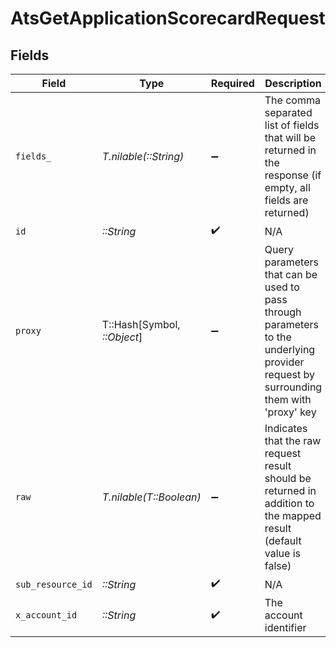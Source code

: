 # AtsGetApplicationScorecardRequest


## Fields

| Field                                                                                                                                                                                                                            | Type                                                                                                                                                                                                                             | Required                                                                                                                                                                                                                         | Description                                                                                                                                                                                                                      | Example                                                                                                                                                                                                                          |
| -------------------------------------------------------------------------------------------------------------------------------------------------------------------------------------------------------------------------------- | -------------------------------------------------------------------------------------------------------------------------------------------------------------------------------------------------------------------------------- | -------------------------------------------------------------------------------------------------------------------------------------------------------------------------------------------------------------------------------- | -------------------------------------------------------------------------------------------------------------------------------------------------------------------------------------------------------------------------------- | -------------------------------------------------------------------------------------------------------------------------------------------------------------------------------------------------------------------------------- |
| `fields_`                                                                                                                                                                                                                        | *T.nilable(::String)*                                                                                                                                                                                                            | :heavy_minus_sign:                                                                                                                                                                                                               | The comma separated list of fields that will be returned in the response (if empty, all fields are returned)                                                                                                                     | id,remote_id,sections,label,candidate_id,remote_candidate_id,application_id,remote_application_id,interview_id,remote_interview_id,author_id,remote_author_id,overall_recommendation,created_at,updated_at,unified_custom_fields |
| `id`                                                                                                                                                                                                                             | *::String*                                                                                                                                                                                                                       | :heavy_check_mark:                                                                                                                                                                                                               | N/A                                                                                                                                                                                                                              |                                                                                                                                                                                                                                  |
| `proxy`                                                                                                                                                                                                                          | T::Hash[Symbol, *::Object*]                                                                                                                                                                                                      | :heavy_minus_sign:                                                                                                                                                                                                               | Query parameters that can be used to pass through parameters to the underlying provider request by surrounding them with 'proxy' key                                                                                             |                                                                                                                                                                                                                                  |
| `raw`                                                                                                                                                                                                                            | *T.nilable(T::Boolean)*                                                                                                                                                                                                          | :heavy_minus_sign:                                                                                                                                                                                                               | Indicates that the raw request result should be returned in addition to the mapped result (default value is false)                                                                                                               |                                                                                                                                                                                                                                  |
| `sub_resource_id`                                                                                                                                                                                                                | *::String*                                                                                                                                                                                                                       | :heavy_check_mark:                                                                                                                                                                                                               | N/A                                                                                                                                                                                                                              |                                                                                                                                                                                                                                  |
| `x_account_id`                                                                                                                                                                                                                   | *::String*                                                                                                                                                                                                                       | :heavy_check_mark:                                                                                                                                                                                                               | The account identifier                                                                                                                                                                                                           |                                                                                                                                                                                                                                  |